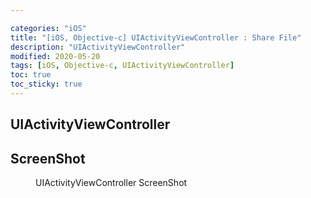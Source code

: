 ```yaml
---

categories: "iOS"
title: "[iOS, Objective-c] UIActivityViewController : Share File"
description: "UIActivityViewController"
modified: 2020-05-20
tags: [iOS, Objective-c, UIActivityViewController]
toc: true
toc_sticky: true
---
```


## UIActivityViewController
<script src="https://gist.github.com/tigi44/2463f71a0d4d9a45cce0eab4a137fd8d.js"></script>
## ScreenShot
<figure>
	<a href="{{ site.url }}/images/post/ios/UIActivityViewController.png"><img src="{{ site.url }}/images/post/ios/UIActivityViewController.png" alt=""></a>
	<figcaption>UIActivityViewController ScreenShot</figcaption>
</figure>
